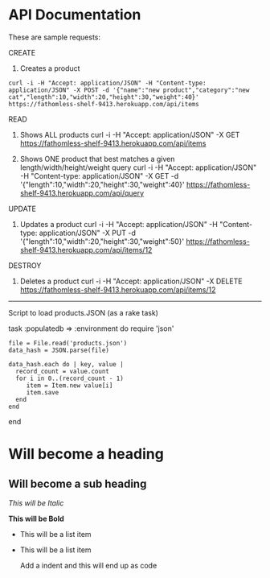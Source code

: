 
API Documentation
==============

These are sample requests:

CREATE
1. Creates a product
```
curl -i -H "Accept: application/JSON" -H "Content-type: application/JSON" -X POST -d '{"name":"new product","category":"new cat","length":10,"width":20,"height":30,"weight":40}' https://fathomless-shelf-9413.herokuapp.com/api/items
```

READ
1. Shows ALL products
curl -i -H "Accept: application/JSON" -X GET https://fathomless-shelf-9413.herokuapp.com/api/items

2. Shows ONE product that best matches a given length/width/height/weight query
curl -i -H "Accept: application/JSON" -H "Content-type: application/JSON" -X GET -d '{"length":10,"width":20,"height":30,"weight":40}' https://fathomless-shelf-9413.herokuapp.com/api/query

UPDATE
1. Updates a product
curl -i -H "Accept: application/JSON" -H "Content-type: application/JSON" -X PUT -d '{"length":10,"width":20,"height":30,"weight":50}' https://fathomless-shelf-9413.herokuapp.com/api/items/12

DESTROY
1. Deletes a product
curl -i -H "Accept: application/JSON" -X DELETE https://fathomless-shelf-9413.herokuapp.com/api/items/12

----------------------------------------------

Script to load products.JSON (as a rake task)

task :populatedb => :environment do
    require 'json'

    file = File.read('products.json')
    data_hash = JSON.parse(file)

    data_hash.each do | key, value |
      record_count = value.count
      for i in 0..(record_count - 1)
         item = Item.new value[i]
         item.save
      end
    end
end




Will become a heading
==============

Will become a sub heading
--------------

*This will be Italic*

**This will be Bold**

- This will be a list item
- This will be a list item

    Add a indent and this will end up as code

